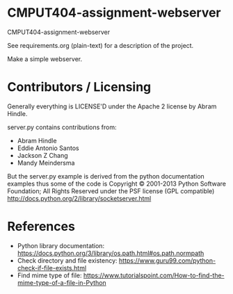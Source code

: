 CMPUT404-assignment-webserver
=============================

CMPUT404-assignment-webserver

See requirements.org (plain-text) for a description of the project.

Make a simple webserver.

Contributors / Licensing
========================

Generally everything is LICENSE'D under the Apache 2 license by Abram Hindle.

server.py contains contributions from:

* Abram Hindle
* Eddie Antonio Santos
* Jackson Z Chang
* Mandy Meindersma 

But the server.py example is derived from the python documentation
examples thus some of the code is Copyright © 2001-2013 Python
Software Foundation; All Rights Reserved under the PSF license (GPL
compatible) http://docs.python.org/2/library/socketserver.html

References
==========

- Python library documentation: https://docs.python.org/3/library/os.path.html#os.path.normpath
- Check directory and file existency: https://www.guru99.com/python-check-if-file-exists.html
- Find mime type of file: https://www.tutorialspoint.com/How-to-find-the-mime-type-of-a-file-in-Python
